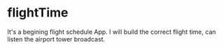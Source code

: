 # flightTime

It's a begining flight schedule App. I will build the correct flight time, can listen the airport tower broadcast.
